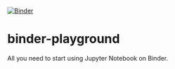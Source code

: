[![Binder](https://mybinder.org/badge_logo.svg)](https://mybinder.org/v2/gh/luigidifraia/luigidifraia-binder-playground/master?filepath=README.ipynb)

# binder-playground

All you need to start using Jupyter Notebook on Binder.
